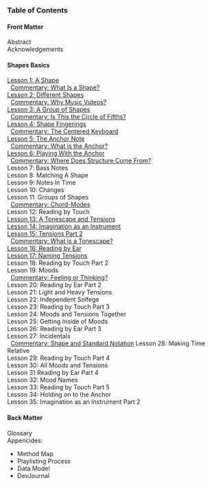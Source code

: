 ### Table of Contents

#### Front Matter
Abstract  
Acknowledgements  

#### Shapes Basics
[Lesson 1: A Shape](/lessons/01-a-shape.md)  
&nbsp;&nbsp;[Commentary: What Is a Shape?](/writing/01-what-is-a-shape.md)  
[Lesson 2: Different Shapes](02-different-shapes.md)  
&nbsp;&nbsp;[Commentary: Why Music Videos?]()  
[Lesson 3: A Group of Shapes](/lessons/03-a-group.md)  
&nbsp;&nbsp;[Commentary: Is This the Circle of Fifths?]()  
[Lesson 4: Shape Fingerings](/lessons/04-shape-fingerings.md)  
&nbsp;&nbsp;[Commentary: The Centered Keyboard]()  
[Lesson 5: The Anchor Note]()  
&nbsp;&nbsp;[Commentary: What is the Anchor?]()  
[Lesson 6: Playing With the Anchor]()  
&nbsp;&nbsp;[Commentary: Where Does Structure Come From?]()  
Lesson 7: Bass Notes  
Lesson 8: Matching A Shape  
Lesson 9: Notes In Time  
Lesson 10: Changes  
Lesson 11: Groups of Shapes  
&nbsp;&nbsp;[Commentary: Chord-Modes]()  
Lesson 12: Reading by Touch  
[Lesson 13: A Tonescape and Tensions](13-a-tonescape-and-tensions.md)  
[Lesson 14: Imagination as an Instrument](/lessons/14-imagination-as-an-instrument.md)  
[Lesson 15: Tensions Part 2]()  
&nbsp;&nbsp;[Commentary: What is a Tonescape?]()  
[Lesson 16: Reading by Ear](/lessons/16-reading-by-ear.md)  
[Lesson 17: Naming Tensions](/lessons/17-naming-tensions.md)  
Lesson 18: Reading by Touch Part 2  
Lesson 19: Moods  
&nbsp;&nbsp;[Commentary: Feeling or Thinking?]()  
Lesson 20: Reading by Ear Part 2  
Lesson 21: Light and Heavy Tensions  
Lesson 22: Independent Solfege  
Lesson 23: Reading by Touch Part 3  
Lesson 24: Moods and Tensions Together  
Lesson 25: Getting Inside of Moods  
Lesson 26: Reading by Ear Part 3  
Lesson 27: Incidentals  
&nbsp;&nbsp;[Commentary: Shape and Standard Notation]()
Lesson 28: Making Time Relative  
Lesson 29: Reading by Touch Part 4  
Lesson 30: All Moods and Tensions  
Lesson 31 Reading by Ear Part 4  
Lesson 32: Mood Names  
Lesson 33: Reading by Touch Part 5  
Lesson 34: Holding on to the Anchor  
Lesson 35: Imagination as an Instrument Part 2  

#### Back Matter
Glossary  
Appencides:  

- Method Map
- Playlisting Process
- Data Model
- DevJournal
